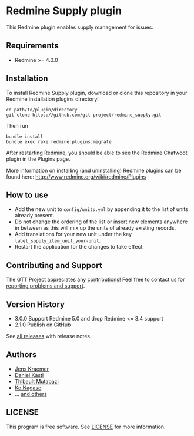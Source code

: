 # Redmine Supply plugin

This Redmine plugin enables supply management for issues.

## Requirements

 - Redmine >= 4.0.0

## Installation

To install Redmine Supply plugin, download or clone this repository in your Redmine installation plugins directory!

```
cd path/to/plugin/directory
git clone https://github.com/gtt-project/redmine_supply.git
```

Then run

```
bundle install
bundle exec rake redmine:plugins:migrate
```

After restarting Redmine, you should be able to see the Redmine Chatwoot plugin in the Plugins page.

More information on installing (and uninstalling) Redmine plugins can be found here: http://www.redmine.org/wiki/redmine/Plugins

## How to use

- Add the new unit to `config/units.yml` by appending it to the list of units already present.
- Do not change the ordering of the list or insert new elements anywhere in between as this will mix up the units of already existing records.
- Add translations for your new unit under the key `label_supply_item_unit_your-unit`.
- Restart the application for the changes to take effect.

## Contributing and Support

The GTT Project appreciates any [contributions](https://github.com/gtt-project/.github/blob/main/CONTRIBUTING.md)! Feel free to contact us for [reporting problems and support](https://github.com/gtt-project/.github/blob/main/CONTRIBUTING.md).

## Version History

- 3.0.0 Support Redmine 5.0 and drop Redmine <= 3.4 support
- 2.1.0 Publish on GitHub

See [all releases](https://github.com/gtt-project/redmine_supply/releases) with release notes.

## Authors

- [Jens Kraemer](https://github.com/jkraemer)
- [Daniel Kastl](https://github.com/dkastl)
- [Thibault Mutabazi](https://github.com/eyewritecode)
- [Ko Nagase](https://github.com/sanak)
- ... [and others](https://github.com/gtt-project/redmine_supply/graphs/contributors)

## LICENSE

This program is free software. See [LICENSE](LICENSE) for more information.

